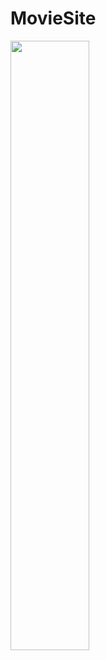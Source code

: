 # MovieSite
[<img src="Movie Site - Google Chrome 2024-05-26 18-47-37.mp4" width="50%">](https://www.youtube.com/watch?v=Hc79sDi3f0U "Now in Android: 55")
